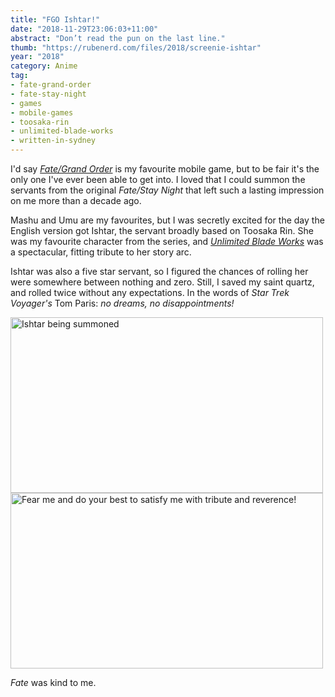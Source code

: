 ```yaml
---
title: "FGO Ishtar!"
date: "2018-11-29T23:06:03+11:00"
abstract: "Don’t read the pun on the last line."
thumb: "https://rubenerd.com/files/2018/screenie-ishtar"
year: "2018"
category: Anime
tag:
- fate-grand-order
- fate-stay-night
- games
- mobile-games
- toosaka-rin
- unlimited-blade-works
- written-in-sydney
---
```

I'd say *[Fate/Grand Order]* is my favourite mobile game, but to be fair it's the only one I've ever been able to get into. I loved that I could summon the servants from the original *Fate/Stay Night* that left such a lasting impression on me more than a decade ago.

Mashu and Umu are my favourites, but I was secretly excited for the day the English version got Ishtar, the servant broadly based on Toosaka Rin. She was my favourite character from the series, and *[Unlimited Blade Works]* was a spectacular, fitting tribute to her story arc.

Ishtar was also a five star servant, so I figured the chances of rolling her were somewhere between nothing and zero. Still, I saved my saint quartz, and rolled twice without any expectations. In the words of *Star Trek Voyager's* Tom Paris: *no dreams, no disappointments!*

<p><img src="https://rubenerd.com/files/2018/screenie-ishtar@1x.jpg" srcset="https://rubenerd.com/files/2018/screenie-ishtar@1x.jpg 1x, https://rubenerd.com/files/2018/screenie-ishtar@2x.jpg 2x" alt="Ishtar being summoned" style="width:500px; height:281px;" /><br /><img src="https://rubenerd.com/files/2018/screenie-ishtar-reverence@1x.jpg" srcset="https://rubenerd.com/files/2018/screenie-ishtar-reverence@1x.jpg 1x, https://rubenerd.com/files/2018/screenie-ishtar-reverence@2x.jpg 2x" alt="Fear me and do your best to satisfy me with tribute and reverence!" style="width:500px; height:281px;" /></p>

*Fate* was kind to me.

[Fate/Grand Order]: https://fate-go.us/
[Unlimited Blade Works]: https://rubenerd.com/fate-stay-night-unlimited-blade-works/

